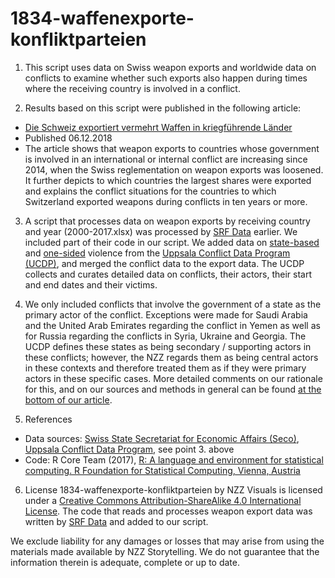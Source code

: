 # 1834-waffenexporte-konfliktparteien

1. This script uses data on Swiss weapon exports and worldwide data on conflicts to examine whether such exports also happen during times where the receiving country is involved in a conflict.

2. Results based on this script were published in the following article:
  * [Die Schweiz exportiert vermehrt Waffen in kriegführende Länder](https://www.nzz.ch/waffenexporte-schweiz-liefert-vermehrt-in-laender-mit-konflikten-ld.1422907)
  * Published 06.12.2018
  * The article shows that weapon exports to countries whose government is involved in an international or internal conflict are increasing since 2014, when the Swiss reglementation on weapon exports was loosened. It further depicts to which countries the largest shares were exported and explains the conflict situations for the countries to which Switzerland exported weapons during conflicts in ten years or more.

3. A script that processes data on weapon exports by receiving country and year (2000-2017.xlsx) was processed by [SRF Data](https://srfdata.github.io/2017-02-kriegsmaterial/#) earlier. We included part of their code in our script. We added data on [state-based](http://ucdp.uu.se/downloads/#d3) and [one-sided](http://ucdp.uu.se/downloads/#d6) violence from the [Uppsala Conflict Data Program (UCDP)](http://ucdp.uu.se/), and merged the conflict data to the export data. The UCDP collects and curates detailed data on conflicts, their actors, their start and end dates and their victims.

4. We only included conflicts that involve the government of a state as the primary actor of the conflict. Exceptions were made for Saudi Arabia and the United Arab Emirates regarding the conflict in Yemen as well as for Russia regarding the conflicts in Syria, Ukraine and Georgia. The UCDP defines these states as being secondary / supporting actors in these conflicts; however, the NZZ regards them as being central actors in these contexts and therefore treated them as if they were primary actors in these specific cases. More detailed comments on our rationale for this, and on our sources and methods in general can be found [at the bottom of our article](https://www.nzz.ch/ld.1422907#subtitle-die-methodik-im-detail).

5. References
  * Data sources: [Swiss State Secretariat for Economic Affairs (Seco)](https://www.seco.admin.ch/seco/de/home/Aussenwirtschaftspolitik_Wirtschaftliche_Zusammenarbeit/Wirtschaftsbeziehungen/exportkontrollen-und-sanktionen/ruestungskontrolle-und-ruestungskontrollpolitik--bwrp-/zahlen-und-statistiken0.html), [Uppsala Conflict Data Program](http://ucdp.uu.se/), see point 3. above
  * Code: R Core Team (2017), [R: A language and environment for statistical computing. R Foundation for Statistical Computing, Vienna, Austria](http://www.R-project.org)
  
6. License
1834-waffenexporte-konfliktparteien by NZZ Visuals is licensed under a [Creative Commons Attribution-ShareAlike 4.0 International License](https://creativecommons.org/licenses/by-sa/4.0/). The code that reads and processes weapon export data was written by [SRF Data](https://github.com/srfdata/2017-02-kriegsmaterial) and added to our script. 


We exclude liability for any damages or losses that may arise from using the materials made available by NZZ Storytelling. We do not guarantee that the information therein is adequate, complete or up to date.
